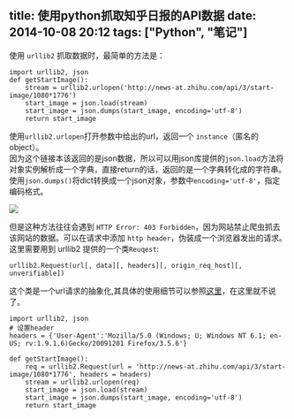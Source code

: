 title: 使用python抓取知乎日报的API数据
date: 2014-10-08 20:12
tags: ["Python", "笔记"]
---

使用 `urllib2` 抓取数据时，最简单的方法是：
    
    
    import urllib2, json
    def getStartImage():
        stream = urllib2.urlopen('http://news-at.zhihu.com/api/3/start-image/1080*1776')
        start_image = json.load(stream)
        start_image = json.dumps(start_image, encoding='utf-8')
        return start_image
    

使用`urllib2.urlopen`打开参数中给出的url，返回一个 `instance`（匿名的object）。  
因为这个链接本该返回的是json数据，所以可以用json库提供的`json.load`方法将对象实例解析成一个字典，直接return的话，返回的是一个字典转化成的字符串。使用`json.dumps()`将dict转换成一个json对象，参数中`encoding='utf-8'`，指定编码格式。

![](http://ncuey-crispelite.stor.sinaapp.com/1413276441112.png)

但是这种方法往往会遇到 `HTTP Error: 403 Forbidden`，因为网站禁止爬虫抓去该网站的数据。可以在请求中添加 `http header`，伪装成一个浏览器发出的请求。这里需要用到 urllib2 提供的一个类`Reuqest`:
    
    
    urllib2.Request(url[, data][, headers][, origin_req_host][, unverifiable])
    

这个类是一个url请求的抽象化,其具体的使用细节可以参照[这里](https://docs.python.org/2/library/urllib2.html)，在这里就不说了。
    
    
    import urllib2, json
    # 设置header
    headers = {'User-Agent':'Mozilla/5.0 (Windows; U; Windows NT 6.1; en-US; rv:1.9.1.6)Gecko/20091201 Firefox/3.5.6'}
    
    def getStartImage():
        req = urllib2.Request(url = 'http://news-at.zhihu.com/api/3/start-image/1080*1776', headers = headers)
        stream = urllib2.urlopen(req)
        start_image = json.load(stream)
        start_image = json.dumps(start_image, encoding='utf-8')
        return start_image

